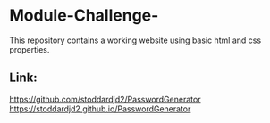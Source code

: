 # Module-Challenge-
This repository contains a working website using basic html and css properties.

## Link:
https://github.com/stoddardjd2/PasswordGenerator
<br />
https://stoddardjd2.github.io/PasswordGenerator
